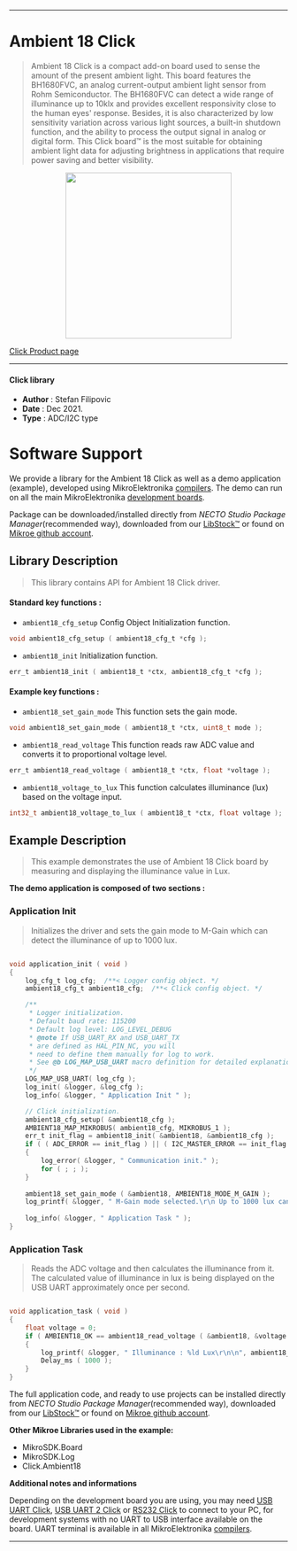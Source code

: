 
---
# Ambient 18 Click

> Ambient 18 Click is a compact add-on board used to sense the amount of the present ambient light. This board features the BH1680FVC, an analog current-output ambient light sensor from Rohm Semiconductor. The BH1680FVC can detect a wide range of illuminance up to 10klx and provides excellent responsivity close to the human eyes' response. Besides, it is also characterized by low sensitivity variation across various light sources, a built-in shutdown function, and the ability to process the output signal in analog or digital form. This Click board™ is the most suitable for obtaining ambient light data for adjusting brightness in applications that require power saving and better visibility.

<p align="center">
  <img src="https://download.mikroe.com/images/click_for_ide/ambient18_click.png" height=300px>
</p>

[Click Product page](https://www.mikroe.com/ambient-18-click)

---


#### Click library

- **Author**        : Stefan Filipovic
- **Date**          : Dec 2021.
- **Type**          : ADC/I2C type


# Software Support

We provide a library for the Ambient 18 Click
as well as a demo application (example), developed using MikroElektronika
[compilers](https://www.mikroe.com/necto-studio).
The demo can run on all the main MikroElektronika [development boards](https://www.mikroe.com/development-boards).

Package can be downloaded/installed directly from *NECTO Studio Package Manager*(recommended way), downloaded from our [LibStock&trade;](https://libstock.mikroe.com) or found on [Mikroe github account](https://github.com/MikroElektronika/mikrosdk_click_v2/tree/master/clicks).

## Library Description

> This library contains API for Ambient 18 Click driver.

#### Standard key functions :

- `ambient18_cfg_setup` Config Object Initialization function.
```c
void ambient18_cfg_setup ( ambient18_cfg_t *cfg );
```

- `ambient18_init` Initialization function.
```c
err_t ambient18_init ( ambient18_t *ctx, ambient18_cfg_t *cfg );
```

#### Example key functions :

- `ambient18_set_gain_mode` This function sets the gain mode.
```c
void ambient18_set_gain_mode ( ambient18_t *ctx, uint8_t mode );
```

- `ambient18_read_voltage` This function reads raw ADC value and converts it to proportional voltage level.
```c
err_t ambient18_read_voltage ( ambient18_t *ctx, float *voltage );
```

- `ambient18_voltage_to_lux` This function calculates illuminance (lux) based on the voltage input.
```c
int32_t ambient18_voltage_to_lux ( ambient18_t *ctx, float voltage );
```

## Example Description

> This example demonstrates the use of Ambient 18 Click board by measuring and displaying the illuminance value in Lux.

**The demo application is composed of two sections :**

### Application Init

> Initializes the driver and sets the gain mode to M-Gain which can detect the illuminance of up to 1000 lux.

```c

void application_init ( void )
{
    log_cfg_t log_cfg;  /**< Logger config object. */
    ambient18_cfg_t ambient18_cfg;  /**< Click config object. */

    /** 
     * Logger initialization.
     * Default baud rate: 115200
     * Default log level: LOG_LEVEL_DEBUG
     * @note If USB_UART_RX and USB_UART_TX 
     * are defined as HAL_PIN_NC, you will 
     * need to define them manually for log to work. 
     * See @b LOG_MAP_USB_UART macro definition for detailed explanation.
     */
    LOG_MAP_USB_UART( log_cfg );
    log_init( &logger, &log_cfg );
    log_info( &logger, " Application Init " );

    // Click initialization.
    ambient18_cfg_setup( &ambient18_cfg );
    AMBIENT18_MAP_MIKROBUS( ambient18_cfg, MIKROBUS_1 );
    err_t init_flag = ambient18_init( &ambient18, &ambient18_cfg );
    if ( ( ADC_ERROR == init_flag ) || ( I2C_MASTER_ERROR == init_flag ) )
    {
        log_error( &logger, " Communication init." );
        for ( ; ; );
    }
    
    ambient18_set_gain_mode ( &ambient18, AMBIENT18_MODE_M_GAIN );
    log_printf( &logger, " M-Gain mode selected.\r\n Up to 1000 lux can be measured.\r\n" );
    
    log_info( &logger, " Application Task " );
}

```

### Application Task

> Reads the ADC voltage and then calculates the illuminance from it.
The calculated value of illuminance in lux is being displayed on the USB UART 
approximately once per second.

```c

void application_task ( void )
{
    float voltage = 0;
    if ( AMBIENT18_OK == ambient18_read_voltage ( &ambient18, &voltage ) ) 
    {
        log_printf( &logger, " Illuminance : %ld Lux\r\n\n", ambient18_voltage_to_lux( &ambient18, voltage ) );
        Delay_ms ( 1000 );
    }
}

```

The full application code, and ready to use projects can be installed directly from *NECTO Studio Package Manager*(recommended way), downloaded from our [LibStock&trade;](https://libstock.mikroe.com) or found on [Mikroe github account](https://github.com/MikroElektronika/mikrosdk_click_v2/tree/master/clicks).

**Other Mikroe Libraries used in the example:**

- MikroSDK.Board
- MikroSDK.Log
- Click.Ambient18

**Additional notes and informations**

Depending on the development board you are using, you may need
[USB UART Click](https://www.mikroe.com/usb-uart-click),
[USB UART 2 Click](https://www.mikroe.com/usb-uart-2-click) or
[RS232 Click](https://www.mikroe.com/rs232-click) to connect to your PC, for
development systems with no UART to USB interface available on the board. UART
terminal is available in all MikroElektronika
[compilers](https://shop.mikroe.com/compilers).

---
